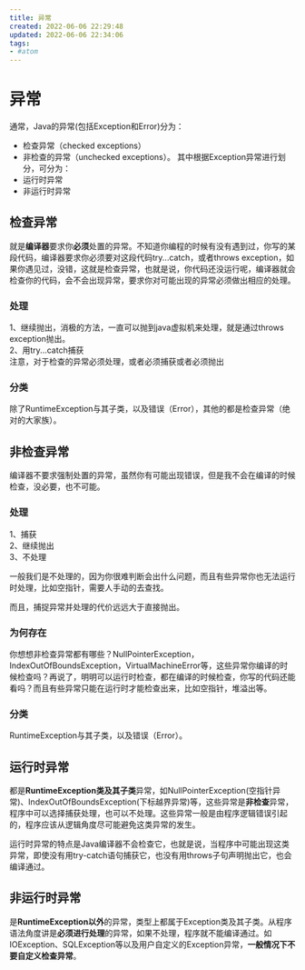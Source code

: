 ```yaml
---
title: 异常
created: 2022-06-06 22:29:48
updated: 2022-06-06 22:34:06
tags: 
- #atom
---
```

# 异常

通常，Java的异常(包括Exception和Error)分为：
- 检查异常（checked exceptions）
- 非检查的异常（unchecked exceptions）。
其中根据Exception异常进行划分，可分为：
- 运行时异常
- 非运行时异常

## 检查异常

就是**编译器**要求你**必须**处置的异常。不知道你编程的时候有没有遇到过，你写的某段代码，编译器要求你必须要对这段代码try...catch，或者throws exception，如果你遇见过，没错，这就是检查异常，也就是说，你代码还没运行呢，编译器就会检查你的代码，会不会出现异常，要求你对可能出现的异常必须做出相应的处理。

### 处理

1、继续抛出，消极的方法，一直可以抛到java虚拟机来处理，就是通过throws exception抛出。  
2、用try...catch捕获  
注意，对于检查的异常必须处理，或者必须捕获或者必须抛出

### 分类

除了RuntimeException与其子类，以及错误（Error），其他的都是检查异常（绝对的大家族）。

## 非检查异常

编译器不要求强制处置的异常，虽然你有可能出现错误，但是我不会在编译的时候检查，没必要，也不可能。

### 处理

1、捕获  
2、继续抛出  
3、不处理

一般我们是不处理的，因为你很难判断会出什么问题，而且有些异常你也无法运行时处理，比如空指针，需要人手动的去查找。

而且，捕捉异常并处理的代价远远大于直接抛出。

### 为何存在

你想想非检查异常都有哪些？NullPointerException，IndexOutOfBoundsException，VirtualMachineError等，这些异常你编译的时候检查吗？再说了，明明可以运行时检查，都在编译的时候检查，你写的代码还能看吗？而且有些异常只能在运行时才能检查出来，比如空指针，堆溢出等。

### 分类

RuntimeException与其子类，以及错误（Error）。

## 运行时异常

都是**RuntimeException类及其子类**异常，如NullPointerException(空指针异常)、IndexOutOfBoundsException(下标越界异常)等，这些异常是**非检查**异常，程序中可以选择捕获处理，也可以不处理。这些异常一般是由程序逻辑错误引起的，程序应该从逻辑角度尽可能避免这类异常的发生。

运行时异常的特点是Java编译器不会检查它，也就是说，当程序中可能出现这类异常，即使没有用try-catch语句捕获它，也没有用throws子句声明抛出它，也会编译通过。

## 非运行时异常

是**RuntimeException以外**的异常，类型上都属于Exception类及其子类。从程序语法角度讲是**必须进行处理**的异常，如果不处理，程序就不能编译通过。如IOException、SQLException等以及用户自定义的Exception异常，**一般情况下不要自定义检查异常**。